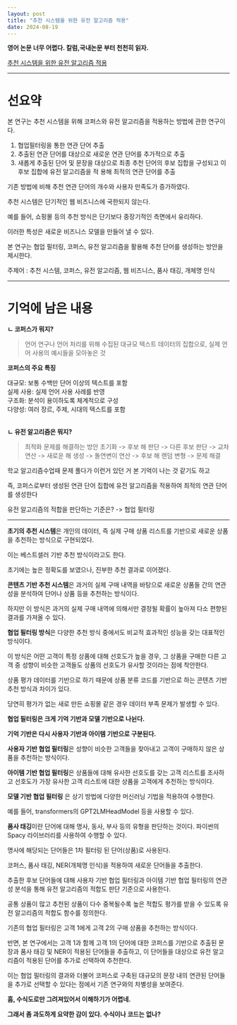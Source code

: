 ```yaml
---
layout: post
title: "추천 시스템을 위한 유전 알고리즘 적용"
date: 2024-08-19
---
```


**영어 논문 너무 어렵다. 칼럼,국내논문 부터 천천히 읽자.**

[추천 시스템을 위한 유전 알고리즘 적용](https://www-earticle-net.libproxy.catholic.ac.kr/Article/A451453) 
<br>

---
# 선요약

본 연구는 추천 시스템을 위해 코퍼스와 유전 알고리즘을 적용하는 방법에 관한 연구이다.

1. 협업필터링을 통한 연관 단어 추출 
2. 추출된 연관 단어를 대상으로 새로운 연관 단어를 추가적으로 추출  
3. 새롭게 추출된 단어 및 문장을 대상으로 최종 추천 단어의 후보 집합을 구성되고 이 후보 집합에 유전 알고리즘을 적 용해 최적의 연관 단어를 추출

기존 방법에 비해 추천 연관 단어의 개수와 사용자 만족도가 증가하였다.

추천 시스템은 단기적인 웹 비즈니스에 국한되지 않는다.

예를 들어, 쇼핑몰 등의 추천 방식은 단기보다 중장기적인 측면에서 유리하다.

이러한 특성은 새로운 비즈니스 모델을 만들어 낼 수 있다.

본 연구는 협업 필터링, 코퍼스, 유전 알고리즘을 활용해 
추천 단어를 생성하는 방안을 제시한다.

주제어 : 추천 시스템, 코퍼스, 유전 알고리즘,
웹 비즈니스, 품사 태깅, 개체명 인식


---

# 기억에 남은 내용

**ㄴ 코퍼스가 뭐지?**
> 언어 연구나 언어 처리를 위해 수집된 대규모 텍스트 데이터의 집합으로, 실제 언어 사용의 예시들을 모아놓은 것

**코퍼스의 주요 특징**

대규모: 보통 수백만 단어 이상의 텍스트를 포함   
실제 사용: 실제 언어 사용 사례를 반영  
구조화: 분석이 용이하도록 체계적으로 구성  
다양성: 여러 장르, 주제, 시대의 텍스트를 포함  
<br>

**ㄴ 유전 알고리즘은 뭐지?**

> 최적화 문제를 해결하는 방안
초기화 -> 후보 해 판단 -> 다른 후보 판단 -> 교차 연산 -> 새로운 해 생성 -> 돌연변이 연산 -> 후보 해 랜덤 변형 -> 문제 해결

학교 알고리즘수업때 문제 풀다가 이런거 있던 거 본 기억이 나는 것 같기도 하고

즉, 코퍼스로부터 생성된 연관 단어 집합에 유전 알고리즘을 적용하여 최적의 연관 단어를 생성한다

유전 알고리즘의 적합을 판단하는 기준은? -> 협업 필터링 
<br>

---

**초기의 추천 시스템**은 개인의 데이터, 즉 실제 구매 상품 리스트를 기반으로 새로운 상품을 추천하는 방식으로 구현되었다.

이는 베스트셀러 기반 추천 방식이라고도 한다.

초기에는 높은 정확도를 보였으나, 진부한 추천 결과로 이어졌다.

**콘텐츠 기반 추천 시스템**은 과거의 실제 구매 내역을 바탕으로 새로운 상품들 간의 연관성을 분석하여 단어나 상품 등을 추천하는 방식이다.

하지만 이 방식은 과거의 실제 구매 내역에 의해서만 결정될 확률이 높아져 다소 편향된 결과를 가져올 수 있다.

**협업 필터링 방식**은 다양한 추천 방식 중에서도 비교적 효과적인 성능을 갖는 대표적인 방식이다.

이 방식은 어떤 고객이 특정 상품에 대해 선호도가 높을 경우, 그 상품을 구매한 다른 고객 중 성향이 비슷한 고객들도 상품의 선호도가 유사할 것이라는 점에 착안한다.

상품 평가 데이터를 기반으로 하기 때문에 상품 분류 코드를 기반으로 하는 콘텐츠 기반 추천 방식과 차이가 있다.

당연히 평가가 없는 새로 만든 쇼핑몰 같은 경우 데이터 부족 문제가 발생할 수 있다.

**협업 필터링은 크게 기억 기반과 모델 기반으로 나뉜다.**

**기억 기반은 다시 사용자 기반과 아이템 기반으로 구분된다.**

**사용자 기반 협업 필터링**은 성향이 비슷한 고객들을 찾아내고 고객이 구매하지 않은 상품을 추천하는 방식이다.

**아이템 기반 협업 필터링**은 상품들에 대해 유사한 선호도를 갖는 고객 리스트를 조사하고 선호도가 가장 유사한 고객 리스트에 대한 상품을 고객에게 추천하는 방식이다.

**모델 기반 협업 필터링** 은 상기 방법에 다양한 머신러닝 기법을 적용하여 수행한다.

예를 들어, transformers의 GPT2LMHeadModel 등을 사용할 수 있다.

**품사 태깅**이란 단어에 대해 명사, 동사, 부사 등의 유형을 판단하는 것이다. 파이썬의 Spacy 라이브러리를 사용하여 수행할 수 있다.

명사에 해당되는 단어들은 1차 필터링 된 단어(상품)로 사용된다.

코퍼스, 품사 태깅, NER(개체명 인식)을 적용하여 새로운 단어들을 추출한다.

추출한 후보 단어들에 대해 사용자 기반 협업 필터링과 아이템 기반 협업 필터링의 연관성 분석을 통해 유전 알고리즘의 적합도 판단 기준으로 사용한다.

공통 상품이 많고 추천된 상품이 다수 중복될수록 높은 적합도 평가를 받을 수 있도록 유전 알고리즘의 적합도 함수를 정의한다.

기존의 협업 필터링은 고객 1에게 고객 2의 구매 상품을 추천하는 방식이다.

반면, 본 연구에서는 고객 1과 함께 고객 1의 단어에 대한 코퍼스를 기반으로 추출된 문장과 품사 태깅 및 NER이 적용된 단어들을 추출하고, 이 단어들을 대상으로 유전 알고리즘이 적용된 단어를 추가로 선택하여 추천한다.

이는 협업 필터링의 결과와 더불어 코퍼스로 구축된 대규모의 문장 내의 연관된 단어들을 추가로 선택할 수 있다는 점에서 기존 연구와의 차별성을 보여준다.


**흠, 수식도로만 그려져있어서 이해하기가 어렵네.**

**그래서 좀 과도하게 요약한 감이 있다. 수식이나 코드는 없나?**







